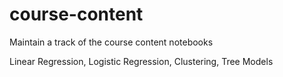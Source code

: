 # course-content
 Maintain a track of the course content notebooks
 
 Linear Regression, Logistic Regression, Clustering, Tree Models
